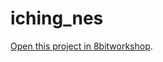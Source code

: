 iching_nes
=====

[Open this project in 8bitworkshop](http://8bitworkshop.com/redir.html?platform=nes&githubURL=https%3A%2F%2Fgithub.com%2Fjemismyname%2Fiching_nes&file=iching.c).
